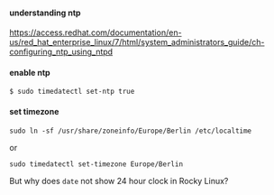 #### understanding ntp

https://access.redhat.com/documentation/en-us/red_hat_enterprise_linux/7/html/system_administrators_guide/ch-configuring_ntp_using_ntpd

#### enable ntp

```
$ sudo timedatectl set-ntp true
```

#### set timezone

```
sudo ln -sf /usr/share/zoneinfo/Europe/Berlin /etc/localtime
```

or

```
sudo timedatectl set-timezone Europe/Berlin
```

But why does `date` not show 24 hour clock in Rocky Linux?
